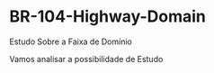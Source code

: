 # BR-104-Highway-Domain

Estudo Sobre a Faixa de Domínio

Vamos analisar a possibilidade de Estudo
<!--stackedit_data:
eyJoaXN0b3J5IjpbLTE5NjUxMTM3MDZdfQ==
-->